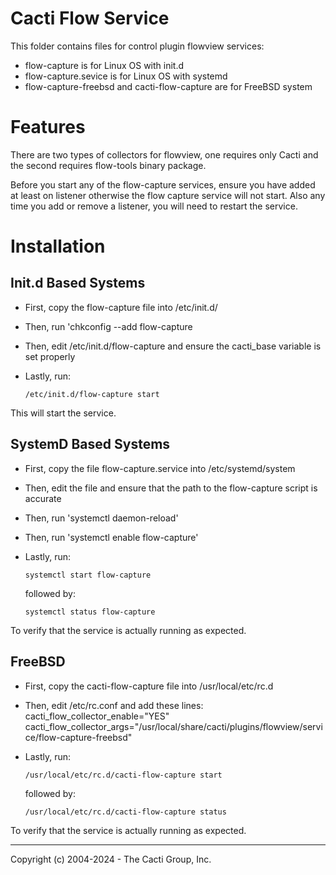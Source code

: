 # Cacti Flow Service

This folder contains files for control plugin flowview services:
- flow-capture is for Linux OS with init.d
- flow-capture.sevice is for Linux OS with systemd
- flow-capture-freebsd and cacti-flow-capture are for FreeBSD system

# Features

There are two types of collectors for flowview, one requires only Cacti and the
second requires flow-tools binary package.

Before you start any of the flow-capture services, ensure you have added at 
least on listener otherwise the flow capture service will not start.  Also
any time you add or remove a listener, you will need to restart the service.

# Installation

## Init.d Based Systems

* First, copy the flow-capture file into /etc/init.d/

* Then, run 'chkconfig --add flow-capture

* Then, edit /etc/init.d/flow-capture and ensure the cacti_base variable is set
  properly

* Lastly, run:
  ```
  /etc/init.d/flow-capture start
  ```

This will start the service.

## SystemD Based Systems

* First, copy the file flow-capture.service into /etc/systemd/system

* Then, edit the file and ensure that the path to the flow-capture script is
  accurate

* Then, run 'systemctl daemon-reload'

* Then, run 'systemctl enable flow-capture'

* Lastly, run:
  ```
  systemctl start flow-capture
  ```

  followed by:
  ```
  systemctl status flow-capture
  ```

To verify that the service is actually running as expected.

## FreeBSD

* First, copy the cacti-flow-capture file into /usr/local/etc/rc.d

* Then, edit /etc/rc.conf and add these lines:
    cacti_flow_collector_enable="YES"
    cacti_flow_collector_args="/usr/local/share/cacti/plugins/flowview/service/flow-capture-freebsd"

* Lastly, run:
  ```
  /usr/local/etc/rc.d/cacti-flow-capture start
  ```

  followed by:
  ```
  /usr/local/etc/rc.d/cacti-flow-capture status
  ```

To verify that the service is actually running as expected.

-----------------------------------------------
Copyright (c) 2004-2024 - The Cacti Group, Inc.
